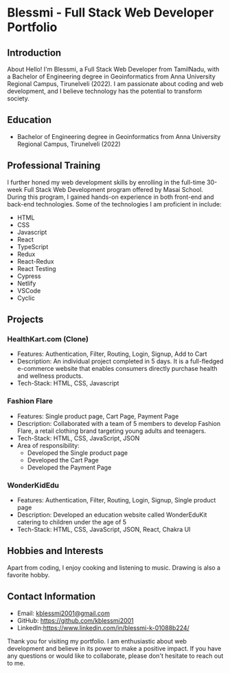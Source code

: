 # Blessmi - Full Stack Web Developer Portfolio

## Introduction

About
Hello! I'm Blessmi, a Full Stack Web Developer from TamilNadu, with a Bachelor of Engineering degree in Geoinformatics from Anna University Regional Campus, Tirunelveli (2022). I am passionate about coding and web development, and I believe technology has the potential to transform society.

## Education

-  Bachelor of Engineering degree in Geoinformatics from Anna University Regional Campus, Tirunelveli (2022)

## Professional Training

I further honed my web development skills by enrolling in the full-time 30-week Full Stack Web Development program offered by Masai School. During this program, I gained hands-on experience in both front-end and back-end technologies. Some of the technologies I am proficient in include:

- HTML
- CSS
- Javascript
- React
- TypeScript
- Redux
- React-Redux
- React Testing
- Cypress
- Netlify
- VSCode
- Cyclic

## Projects

### HealthKart.com (Clone)

- Features: Authentication, Filter, Routing, Login, Signup, Add to Cart
- Description: An individual project completed in 5 days. It is a full-fledged e-commerce website that enables consumers directly purchase health and wellness products.
- Tech-Stack: HTML, CSS, Javascript

### Fashion Flare 

- Features: Single product page, Cart Page, Payment Page
- Description: Collaborated with a team of 5 members to develop Fashion Flare, a retail clothing brand targeting young adults and teenagers.
- Tech-Stack: HTML, CSS, JavaScript, JSON
- Area of responsibility:
  - Developed the Single product page
  - Developed the Cart Page
  - Developed the Payment Page

 ### WonderKidEdu

- Features: Authentication, Filter, Routing, Login, Signup, Single product page
- Description: Developed an education website called WonderEduKit catering to children under the age of 5
- Tech-Stack: HTML, CSS, JavaScript, JSON, React, Chakra UI 

## Hobbies and Interests

Apart from coding, I enjoy cooking and listening to music. Drawing is also a favorite hobby.

## Contact Information

- Email: kblessmi2001@gmail.com
- GitHub: https://github.com/kblessmi2001
- LinkedIn:https://www.linkedin.com/in/blessmi-k-01088b224/

Thank you for visiting my portfolio. I am enthusiastic about web development and believe in its power to make a positive impact. If you have any questions or would like to collaborate, please don't hesitate to reach out to me.
